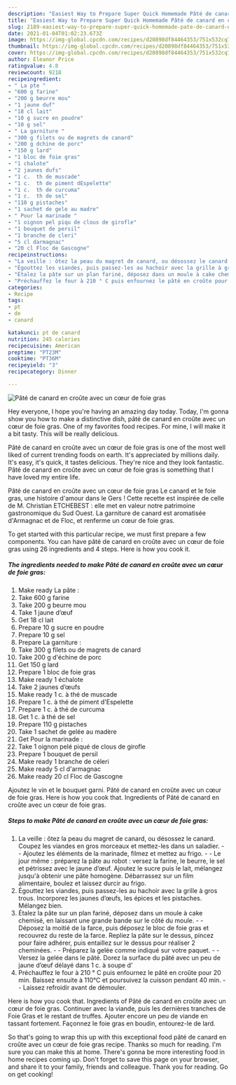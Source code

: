 ```yaml
---
description: "Easiest Way to Prepare Super Quick Homemade Pâté de canard en croûte avec un cœur de foie gras"
title: "Easiest Way to Prepare Super Quick Homemade Pâté de canard en croûte avec un cœur de foie gras"
slug: 2189-easiest-way-to-prepare-super-quick-homemade-pate-de-canard-en-croute-avec-un-cour-de-foie-gras
date: 2021-01-04T01:02:23.673Z
image: https://img-global.cpcdn.com/recipes/d20898df84464353/751x532cq70/pate-de-canard-en-croute-avec-un-coeur-de-foie-gras-photo-principale-de-la-recette.jpg
thumbnail: https://img-global.cpcdn.com/recipes/d20898df84464353/751x532cq70/pate-de-canard-en-croute-avec-un-coeur-de-foie-gras-photo-principale-de-la-recette.jpg
cover: https://img-global.cpcdn.com/recipes/d20898df84464353/751x532cq70/pate-de-canard-en-croute-avec-un-coeur-de-foie-gras-photo-principale-de-la-recette.jpg
author: Eleanor Price
ratingvalue: 4.8
reviewcount: 9218
recipeingredient:
- " La pte "
- "600 g farine"
- "200 g beurre mou"
- "1 jaune duf"
- "18 cl lait"
- "10 g sucre en poudre"
- "10 g sel"
- " La garniture "
- "300 g filets ou de magrets de canard"
- "200 g dchine de porc"
- "150 g lard"
- "1 bloc de foie gras"
- "1 chalote"
- "2 jaunes dufs"
- "1 c.  th de muscade"
- "1 c.  th de piment dEspelette"
- "1 c.  th de curcuma"
- "1 c.  th de sel"
- "110 g pistaches"
- "1 sachet de gele au madre"
- " Pour la marinade "
- "1 oignon pel piqu de clous de girofle"
- "1 bouquet de persil"
- "1 branche de cleri"
- "5 cl darmagnac"
- "20 cl Floc de Gascogne"
recipeinstructions:
- "La veille : ôtez la peau du magret de canard, ou désossez le canard. Coupez les viandes en gros morceaux et mettez-les dans un saladier.  Ajoutez les éléments de la marinade, filmez et mettez au frigo.  Le jour même : préparez la pâte au robot : versez la farine, le beurre, le sel et pétrissez avec le jaune d’œuf. Ajoutez le sucre puis le lait, mélangez jusqu&#39;à obtenir une pâte homogène. Débarrassez sur un film alimentaire, boulez et laissez durcir au frigo."
- "Égouttez les viandes, puis passez-les au hachoir avec la grille à gros trous. Incorporez les jaunes d’œufs, les épices et les pistaches. Mélangez bien."
- "Étalez la pâte sur un plan fariné, déposez dans un moule à cake chemisé, en laissant une grande bande sur le côté du moule.  Déposez la moitié de la farce, puis déposez le bloc de foie gras et recouvrez du reste de la farce. Repliez la pâte sur le dessus, pincez pour faire adhérer, puis entaillez sur le dessus pour réaliser 2 cheminées.  Préparez la gelée comme indiqué sur votre paquet.  Versez la gelée dans le pâté. Dorez la surface du pâté avec un peu de jaune d’œuf délayé dans 1 c. à soupe d&#39;"
- "Préchauffez le four à 210 ° C puis enfournez le pâté en croûte pour 20 min. Baissez ensuite à 110°C et poursuivez la cuisson pendant 40 min.  Laissez refroidir avant de démouler."
categories:
- Recipe
tags:
- pt
- de
- canard

katakunci: pt de canard 
nutrition: 245 calories
recipecuisine: American
preptime: "PT23M"
cooktime: "PT36M"
recipeyield: "3"
recipecategory: Dinner

---
```



![Pâté de canard en croûte avec un cœur de foie gras](https://img-global.cpcdn.com/recipes/d20898df84464353/751x532cq70/pate-de-canard-en-croute-avec-un-coeur-de-foie-gras-photo-principale-de-la-recette.jpg)

Hey everyone, I hope you're having an amazing day today. Today, I'm gonna show you how to make a distinctive dish, pâté de canard en croûte avec un cœur de foie gras. One of my favorites food recipes. For mine, I will make it a bit tasty. This will be really delicious.

Pâté de canard en croûte avec un cœur de foie gras is one of the most well liked of current trending foods on earth. It's appreciated by millions daily. It's easy, it's quick, it tastes delicious. They're nice and they look fantastic. Pâté de canard en croûte avec un cœur de foie gras is something that I have loved my entire life.

Pâté de canard en croûte avec un cœur de foie gras Le canard et le foie gras, une histoire d&#39;amour dans le Gers ! Cette recette est inspirée de celle de M. Christian ETCHEBEST : elle met en valeur notre patrimoine gastronomique du Sud Ouest. La garniture de canard est aromatisée d&#39;Armagnac et de Floc, et renferme un cœur de foie gras.


To get started with this particular recipe, we must first prepare a few components. You can have pâté de canard en croûte avec un cœur de foie gras using 26 ingredients and 4 steps. Here is how you cook it.

<!--inarticleads1-->

##### The ingredients needed to make Pâté de canard en croûte avec un cœur de foie gras:

1. Make ready  La pâte :
1. Take 600 g farine
1. Take 200 g beurre mou
1. Take 1 jaune d’œuf
1. Get 18 cl lait
1. Prepare 10 g sucre en poudre
1. Prepare 10 g sel
1. Prepare  La garniture :
1. Take 300 g filets ou de magrets de canard
1. Take 200 g d&#39;échine de porc
1. Get 150 g lard
1. Prepare 1 bloc de foie gras
1. Make ready 1 échalote
1. Take 2 jaunes d’œufs
1. Make ready 1 c. à thé de muscade
1. Prepare 1 c. à thé de piment d&#39;Espelette
1. Prepare 1 c. à thé de curcuma
1. Get 1 c. à thé de sel
1. Prepare 110 g pistaches
1. Take 1 sachet de gelée au madère
1. Get  Pour la marinade :
1. Take 1 oignon pelé piqué de clous de girofle
1. Prepare 1 bouquet de persil
1. Make ready 1 branche de céleri
1. Make ready 5 cl d&#39;armagnac
1. Make ready 20 cl Floc de Gascogne


Ajoutez le vin et le bouquet garni. Pâté de canard en croûte avec un cœur de foie gras. Here is how you cook that. Ingredients of Pâté de canard en croûte avec un cœur de foie gras. 

<!--inarticleads2-->

##### Steps to make Pâté de canard en croûte avec un cœur de foie gras:

1. La veille : ôtez la peau du magret de canard, ou désossez le canard. Coupez les viandes en gros morceaux et mettez-les dans un saladier. -  - Ajoutez les éléments de la marinade, filmez et mettez au frigo. -  - Le jour même : préparez la pâte au robot : versez la farine, le beurre, le sel et pétrissez avec le jaune d’œuf. Ajoutez le sucre puis le lait, mélangez jusqu&#39;à obtenir une pâte homogène. Débarrassez sur un film alimentaire, boulez et laissez durcir au frigo.
1. Égouttez les viandes, puis passez-les au hachoir avec la grille à gros trous. Incorporez les jaunes d’œufs, les épices et les pistaches. Mélangez bien.
1. Étalez la pâte sur un plan fariné, déposez dans un moule à cake chemisé, en laissant une grande bande sur le côté du moule. -  - Déposez la moitié de la farce, puis déposez le bloc de foie gras et recouvrez du reste de la farce. Repliez la pâte sur le dessus, pincez pour faire adhérer, puis entaillez sur le dessus pour réaliser 2 cheminées. -  - Préparez la gelée comme indiqué sur votre paquet. -  - Versez la gelée dans le pâté. Dorez la surface du pâté avec un peu de jaune d’œuf délayé dans 1 c. à soupe d&#39;
1. Préchauffez le four à 210 ° C puis enfournez le pâté en croûte pour 20 min. Baissez ensuite à 110°C et poursuivez la cuisson pendant 40 min. -  - Laissez refroidir avant de démouler.


Here is how you cook that. Ingredients of Pâté de canard en croûte avec un cœur de foie gras. Continuer avec la viande, puis les dernières tranches de Foie Gras et le restant de truffes. Ajouter encore un peu de viande en tassant fortement. Façonnez le foie gras en boudin, entourez-le de lard. 

So that's going to wrap this up with this exceptional food pâté de canard en croûte avec un cœur de foie gras recipe. Thanks so much for reading. I'm sure you can make this at home. There's gonna be more interesting food in home recipes coming up. Don't forget to save this page on your browser, and share it to your family, friends and colleague. Thank you for reading. Go on get cooking!
